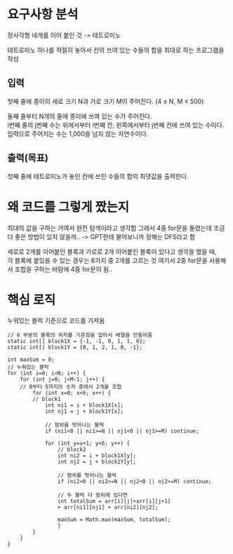 # 요구사항 분석
정사각형 네개를 이어 붙인 것 -> 테트로미노

테트로미노 하나를 적절히 놓아서 칸의 쓰여 있는 수들의 합을 최대로 하는 프로그램을 작성

## 입력
첫째 줄에 종이의 세로 크기 N과 가로 크기 M이 주어진다. (4 ≤ N, M ≤ 500)

둘째 줄부터 N개의 줄에 종이에 쓰여 있는 수가 주어진다.\
i번째 줄의 j번째 수는 위에서부터 i번째 칸, 왼쪽에서부터 j번째 칸에 쓰여 있는 수이다. \
입력으로 주어지는 수는 1,000을 넘지 않는 자연수이다.

## 출력(목표)
첫째 줄에 테트로미노가 놓인 칸에 쓰인 수들의 합의 최댓값을 출력한다.

# 왜 코드를 그렇게 짰는지
최대의 값을 구하는 거여서 완전 탐색이라고 생각합
그래서 4중 for문을 돌렸는데 조금 더 좋은 방법이 있지 않을까..
-> GPT한테 물어보니까 정해는 DFS라고 함

세로로 2개를 이어붙인 블록과 가로로 2개 이어붙인 블록이 있다고 생각을 했을 때,\
각 블록에 붙있을 수 있는 경우는 6가지 중 2개를 고르는 것
여기서 2중 for문을 사용해서 조합을 구하는 바람에 4중 for문이 됨..

# 핵심 로직
누워있는 블럭 기준으로 코드를 가져옴
```declarative
// 6 부분의 블록의 위치를 기준점을 잡아서 배열을 만들어줌
static int[] block1X = {-1, -1, 0, 1, 1, 0};
static int[] block1Y = {0, 1, 2, 1, 0, -1};

int maxSum = 0;
// 누워있는 블럭
for (int i=0; i<N; i++) {
    for (int j=0; j<M-1; j++) {
    // 0부터 5까지의 숫자 중에서 2개를 조합
        for (int x=0; x<6; x++) {
        // block1
            int ni1 = i + block1X[x];
            int nj1 = j + block1Y[x];
            
            // 범위를 벗어나는 블럭
            if (ni1<0 || ni1>=N || nj1<0 || nj1>=M) continue;
            
            for (int y=x+1; y<6; y++) {
                // block2
                int ni2 = i + block1X[y];
                int nj2 = j + block1Y[y];
                
                // 범위를 벗어나는 블럭
                if (ni2<0 || ni2>=N || nj2<0 || nj2>=M) continue;
                
                // 두 블럭 다 범위에 있다면
                int totalSum = arr[i][j]+arr[i][j+1]
                + arr[ni1][nj1] + arr[ni2][nj2];
                
                maxSum = Math.max(maxSum, totalSum);
                }
        }
    }
}
```


